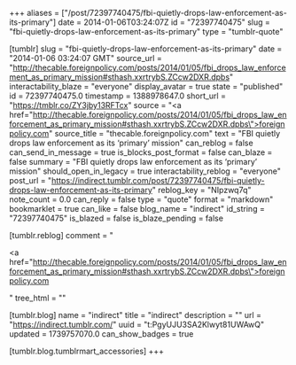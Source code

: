 +++
aliases = ["/post/72397740475/fbi-quietly-drops-law-enforcement-as-its-primary"]
date = 2014-01-06T03:24:07Z
id = "72397740475"
slug = "fbi-quietly-drops-law-enforcement-as-its-primary"
type = "tumblr-quote"

[tumblr]
slug = "fbi-quietly-drops-law-enforcement-as-its-primary"
date = "2014-01-06 03:24:07 GMT"
source_url = "http://thecable.foreignpolicy.com/posts/2014/01/05/fbi_drops_law_enforcement_as_primary_mission#sthash.xxrtrybS.ZCcw2DXR.dpbs"
interactability_blaze = "everyone"
display_avatar = true
state = "published"
id = 72397740475.0
timestamp = 1388978647.0
short_url = "https://tmblr.co/ZY3jby13RFTcx"
source = "<a href=\"http://thecable.foreignpolicy.com/posts/2014/01/05/fbi_drops_law_enforcement_as_primary_mission#sthash.xxrtrybS.ZCcw2DXR.dpbs\">foreignpolicy.com</a>"
source_title = "thecable.foreignpolicy.com"
text = "FBI quietly drops law enforcement as its &lsquo;primary&rsquo; mission"
can_reblog = false
can_send_in_message = true
is_blocks_post_format = false
can_blaze = false
summary = "FBI quietly drops law enforcement as its ‘primary’ mission"
should_open_in_legacy = true
interactability_reblog = "everyone"
post_url = "https://indirect.tumblr.com/post/72397740475/fbi-quietly-drops-law-enforcement-as-its-primary"
reblog_key = "NIpzwq7q"
note_count = 0.0
can_reply = false
type = "quote"
format = "markdown"
bookmarklet = true
can_like = false
blog_name = "indirect"
id_string = "72397740475"
is_blazed = false
is_blaze_pending = false

[tumblr.reblog]
comment = "<p><a href=\"http://thecable.foreignpolicy.com/posts/2014/01/05/fbi_drops_law_enforcement_as_primary_mission#sthash.xxrtrybS.ZCcw2DXR.dpbs\">foreignpolicy.com</a></p>"
tree_html = ""

[tumblr.blog]
name = "indirect"
title = "indirect"
description = ""
url = "https://indirect.tumblr.com/"
uuid = "t:PgyUJU3SA2Klwyt81UWAwQ"
updated = 1739757070.0
can_show_badges = true

[tumblr.blog.tumblrmart_accessories]
+++
